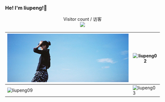 ### He! I'm liupeng!👋

<!--
**liupengzhouyi/liupengzhouyi** is a ✨ _special_ ✨ repository because its `README.md` (this file) appears on your GitHub profile.

Here are some ideas to get you started:

- 🔭 I’m currently working on ...
- 🌱 I’m currently learning ...
- 👯 I’m looking to collaborate on ...
- 🤔 I’m looking for help with ...
- 💬 Ask me about ...
- 📫 How to reach me: ...
- 😄 Pronouns: ...
- ⚡ Fun fact: ...


<!-- <img src="https://github.com/liupengzhouyi/liupengzhouyi/blob/master/image/helloworld.png" alt="Hello world" style="max-width: 100%;"/> -->

<center>
<p align="center"> 
  Visitor count / 访客
  <br>
  <img src="https://profile-counter.glitch.me/liupengzhouyi/count.svg" />
</p>
</center>

|  ![liupeng01](https://github.com/liupengzhouyi/liupengzhouyi/blob/master/image/helloworld.png)   | ![liupeng02](https://github-readme-stats.vercel.app/api?username=liupengzhouyi&card_width=800&bg_color=30,e96443,904e95&title_color=fff&text_color=fff")| 
| --- | --- |
| ![liupeng09](https://i.loli.net/2021/06/10/hNkju6mebgXRGCI.png) |  ![liupeng03](https://github-readme-stats.vercel.app/api/top-langs/?username=liupengzhouyi&card_width=800)   |

<!-- ![liupeng01](https://github-readme-stats.vercel.app/api?username=liupengzhouyi&card_width=800&bg_color=30,e96443,904e95&title_color=fff&text_color=fff)
<br>
![liupeng02](https://github-readme-stats.vercel.app/api/top-langs/?username=liupengzhouyi&card_width=800)
<br> -->
<!-- <a href="https://github.com/anuraghazra/github-readme-stats">
  <img align="center" src="https://github-readme-stats.vercel.app/api?username=liupengzhouyi&card_width=800&bg_color=30,e96443,904e95&title_color=fff&text_color=fff" />
</a>
<a href="https://github.com/anuraghazra/convoychat">
  <img align="center" src="https://github-readme-stats.vercel.app/api/top-langs/?username=liupengzhouyi&card_width=800" />
</a> -->
<!-- ![liupeng03](https://github-readme-stats.vercel.app/api/top-langs/?username=liupengzhouyi&card_width=800&layout=compact) -->










